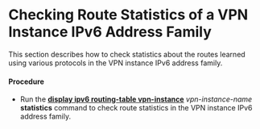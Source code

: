 Checking Route Statistics of a VPN Instance IPv6 Address Family
===============================================================

This section describes how to check statistics about the routes learned using various protocols in the VPN instance IPv6 address family.

#### Procedure

* Run the [**display
  ipv6 routing-table vpn-instance**](cmdqueryname=display+ipv6+routing-table+vpn-instance) *vpn-instance-name* **statistics** command to check route statistics in the VPN instance IPv6 address family.